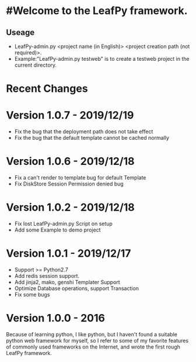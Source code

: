 #Welcome to the LeafPy framework.
==================================

Useage
-------
- LeafPy-admin.py <project name (in English)> <project creation path (not required)>. 
- Example:"LeafPy-admin.py testweb" is to create a testweb project in the current directory.


Recent Changes
===============

Version 1.0.7 - 2019/12/19
===========================
- Fix the bug that the deployment path does not take effect
- Fix the bug that the default template cannot be cached normally

Version 1.0.6 - 2019/12/18
===========================
- Fix a can't render to template bug for default Template
- Fix DiskStore Session Permission denied bug

Version 1.0.2 - 2019/12/18
===========================
- Fix lost LeafPy-admin.py Script on setup
- Add some Example to demo project

Version 1.0.1 - 2019/12/17
===========================
- Support >= Python2.7
- Add redis session support.
- Add jinja2, mako, genshi Templater Support
- Optimize Database operations, support Transaction
- Fix some bugs

Version 1.0.0 - 2016
===========================
Because of learning python, I like python, but I haven't found a suitable python web framework for myself, so I refer to some of my favorite features of commonly used frameworks on the Internet, and wrote the first rough LeafPy framework.
